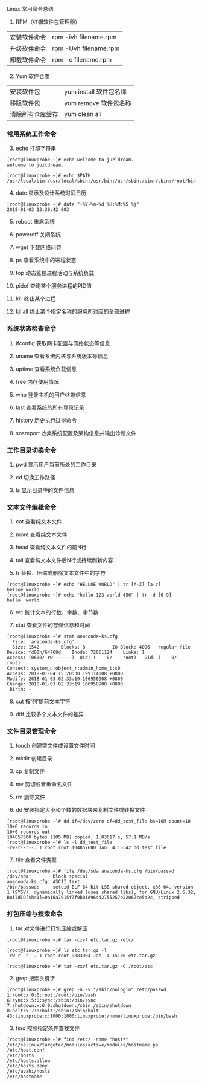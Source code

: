Linux 常用命令总结

1. RPM（红帽软件包管理器）

|           |                     |
|----       |---                  |
|安装软件命令|rpm -ivh filename.rpm|
|升级软件命令|rpm -Uvh filename.rpm|
|卸载软件命令|rpm -e filename.rpm|



2. Yum 软件仓库

|           |                     |
|----       |---                  |
|安装软件包|yum install 软件包名称|
|移除软件包|yum remove 软件包名称|
|清除所有仓库缓存|yum clean all|

### 常用系统工作命令

3. echo 打印字符串

```
[root@linuxprobe ~]# echo welcome to juzldream.
welcome to juzldream.
```

```
[root@linuxprobe ~]# echo $PATH
/usr/local/bin:/usr/local/sbin:/usr/bin:/usr/sbin:/bin:/sbin:/root/bin
```

4. date 显示及设计系统时间日历

```
[root@linuxprobe ~]# date "+%Y-%m-%d %H:%M:%S %j"
2018-01-03 13:30:42 003
```

5. reboot 重启系统

6. poweroff 关闭系统


7. wget 下载网络问卷


8. ps 查看系统中的进程状态


9. top 动态监控进程活动与系统负载

10. pidof 查询某个服务进程的PID值

11. kill 终止某个进程

12. killall 终止某个指定名称的服务所对应的全部进程


### 系统状态检查命令


1. ifconfig 获取网卡配置与网络状态等信息


2. uname 查看系统内核与系统版本等信息

3. uptime 查看系统负载信息

4. free 内存使用情况


5. who 登录主机的用户终端信息

6. last 查看系统的所有登录记录


7. history 历史执行过得命令


8. sosreport 收集系统配置及架构信息并输出诊断文件



### 工作目录切换命令

1. pwd 显示用户当前所处的工作目录


2. cd 切换工作路径

3. ls 显示目录中的文件信息


### 文本文件编辑命令


1. cat 查看纯文本文件


2. more 查看纯文本文件


3. head 查看纯文本文件的前N行



4. tail 查看纯文本文件后N行或持续刷新内容



5. tr 替换、压缩或删除文本文件中的字符
```
[root@linuxprobe ~]# echo "HELLOE WORLD" | tr [A-Z] [a-z]
helloe world
[root@linuxprobe ~]# echo "hello 123 world 456" | tr -d [0-9]
hello  world 

```

6. wc 统计文本的行数、字数、字节数


7. stat 查看文件的存储信息和时间

```
[root@linuxprobe ~]# stat anaconda-ks.cfg 
  File: ‘anaconda-ks.cfg’
  Size: 1542      	Blocks: 8          IO Block: 4096   regular file
Device: fd00h/64768d	Inode: 72061124    Links: 1
Access: (0600/-rw-------)  Uid: (    0/    root)   Gid: (    0/    root)
Context: system_u:object_r:admin_home_t:s0
Access: 2018-01-04 15:20:30.199114008 +0800
Modify: 2018-01-03 02:33:19.166958908 +0800
Change: 2018-01-03 02:33:19.166958908 +0800
 Birth: -
```

8. cut 按‘列’提前文本字符


9. diff 比较多个文本文件的差异


### 文件目录管理命令


1. touch 创建空文件或设置文件时间

2. mkdir 创建目录

3. cp 复制文件

4. mv 剪切或者重命名文件

5. rm 删除文件

6. dd 安装指定大小和个数的数据块来复制文件或转换文件
```
[root@linuxprobe ~]# dd if=/dev/zero of=dd_test_file bs=10M count=10
10+0 records in
10+0 records out
104857600 bytes (105 MB) copied, 1.83617 s, 57.1 MB/s
[root@linuxprobe ~]# ls -l dd_test_file 
-rw-r--r--. 1 root root 104857600 Jan  4 15:42 dd_test_file

```
7. file 查看文件类型
```
[root@linuxprobe ~]# file /dev/sda anaconda-ks.cfg /bin/passwd 
/dev/sda:        block special
anaconda-ks.cfg: ASCII text
/bin/passwd:     setuid ELF 64-bit LSB shared object, x86-64, version 1 (SYSV), dynamically linked (uses shared libs), for GNU/Linux 2.6.32, BuildID[sha1]=0a16a7915f7f9b01d96442755257e22067ce5b2c, stripped
```

### 打包压缩与搜索命令

1. tar 对文件进行打包压缩或解压

```
[root@linuxprobe ~]# tar -czvf etc.tar.gz /etc/

[root@linuxprobe ~]# ls etc.tar.gz -l
-rw-r--r--. 1 root root 9083904 Jan  4 15:30 etc.tar.gz

```
`[root@linuxprobe ~]# tar -zxvf etc.tar.gz -C /root/etc
`

2. grep 搜索关键字

```
[root@linuxprobe ~]# grep -n -v "/sbin/nologin" /etc/passwd
1:root:x:0:0:root:/root:/bin/bash
6:sync:x:5:0:sync:/sbin:/bin/sync
7:shutdown:x:6:0:shutdown:/sbin:/sbin/shutdown
8:halt:x:7:0:halt:/sbin:/sbin/halt
43:linuxprobe:x:1000:1000:linuxprobe:/home/linuxprobe:/bin/bash
```

3. find 按照指定条件查找文件

```
[root@linuxprobe ~]# find /etc/ -name "host*" 
/etc/selinux/targeted/modules/active/modules/hostname.pp
/etc/host.conf
/etc/hosts
/etc/hosts.allow
/etc/hosts.deny
/etc/avahi/hosts
/etc/hostname
```





